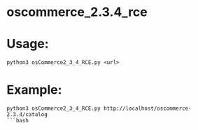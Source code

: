# oscommerce_2.3.4_rce
# Usage: 

```
python3 osCommerce2_3_4_RCE.py <url>
```
# Example:
```
python3 osCommerce2_3_4_RCE.py http://localhost/oscommerce-2.3.4/catalog
```bash
